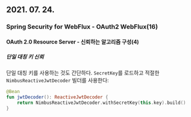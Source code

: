 ## 2021. 07. 24.

### Spring Security for WebFlux - OAuth2 WebFlux(16)

#### OAuth 2.0 Resource Server - 신뢰하는 알고리즘 구성(4)

##### 단일 대칭 키 신뢰

단일 대칭 키를 사용하는 것도 간단하다. `SecretKey`를 로드하고 적절한 `NimbusReactiveJwtDecoder` 빌더를 사용한다:

```kotlin
@Bean
fun jwtDecoder(): ReactiveJwtDecoder {
    return NimbusReactiveJwtDecoder.withSecretKey(this.key).build()
}
```

